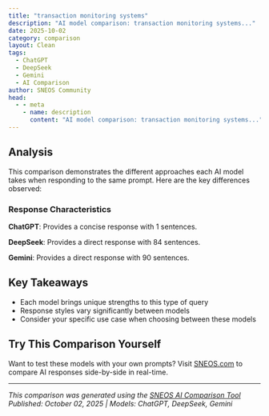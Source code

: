 ```yaml
---
title: "transaction monitoring systems"
description: "AI model comparison: transaction monitoring systems..."
date: 2025-10-02
category: comparison
layout: Clean
tags:
  - ChatGPT
  - DeepSeek
  - Gemini
  - AI Comparison
author: SNEOS Community
head:
  - - meta
    - name: description
      content: "AI model comparison: transaction monitoring systems..."
---
```


<ChatComparison
  title="transaction monitoring systems"
  prompt="transaction monitoring systems"
  :responses='{
    "ChatGPT": "Error calling OpenAI API.",
    "DeepSeek": "Of course. Here is a comprehensive overview of **Transaction Monitoring Systems (TMS)**, covering what they are, why they\u0027re critical, how they work, their challenges, and future trends.\n\n---\n\n### What is a Transaction Monitoring System (TMS)?\n\nA **Transaction Monitoring System (TMS)** is a technology solution used primarily by financial institutions (like banks, credit unions, payment processors) and other regulated entities to detect and report suspicious activities that may indicate **money laundering**, **terrorist financing**, **fraud**, or other financial crimes.\n\nIn essence, it acts as a 24/7 automated surveillance system that screens every transaction against a set of rules and scenarios to identify patterns of potentially illicit behavior.\n\n### Why are TMS Critical? The Key Drivers\n\n1.  **Regulatory Compliance:** This is the primary driver. Laws and regulations worldwide (e.g., the **Bank Secrecy Act (BSA)** in the U.S., **Anti-Money Laundering Directives (AMLD)** in the EU, and standards from the **Financial Action Task Force (FATF)**) legally mandate financial institutions to monitor customer transactions and report suspicious activities. Failure to do so results in massive fines, reputational damage, and even criminal charges.\n2.  **Risk Management:** TMS helps protect the institution from being used as a conduit for financial crime, thereby protecting its assets and integrity.\n3.  **Reputational Protection:** Being associated with money laundering or terrorist financing can destroy customer trust and investor confidence.\n4.  **Operational Efficiency:** Automating the monitoring of millions of transactions is impossible for humans alone. A TMS filters this vast data down to a manageable number of high-risk alerts for human investigators to review.\n\n### How Does a Transaction Monitoring System Work?\n\nThe process can be broken down into a continuous cycle:\n\n**1. Data Ingestion \u0026 Consolidation:**\n*   The TMS pulls data from various sources across the institution\u2014core banking systems, payment networks (SWIFT, Fedwire), card transaction feeds, trading platforms, and even non-financial data (e.g., new customer information, KYC profiles).\n*   A major challenge is ensuring data quality and consistency from these disparate sources.\n\n**2. Rule-Based Scenarios \u0026 Analytics:**\n*   This is the core detection engine. The system applies pre-defined rules and scenarios to each transaction. These rules are designed to spot red-flag behaviors.\n*   **Examples of Common Scenarios:**\n    *   **Cash Structuring (Smurfing):** Multiple cash deposits just below the $10,000 reporting threshold.\n    *   **Rapid Movement of Funds:** Funds deposited and quickly withdrawn or transferred to another jurisdiction.\n    *   **Transactions with High-Risk Jurisdictions:** Sending money to or from a country on a sanctions list or known for weak AML controls.\n    *   **Unusual Activity for the Customer:** A retired person suddenly making large, frequent wire transfers inconsistent with their profile.\n    *   **Round-Dollar Transactions:** Frequent, large transactions in exact, round amounts (e.g., $50,000, $100,000).\n\n**3. Alert Generation:**\n*   When a transaction or a series of transactions triggers a rule, the system generates an **\u0022alert.\u0022**\n*   A significant challenge here is the **high rate of false positives** (legitimate transactions flagged as suspicious), which can overwhelm investigators.\n\n**4. Alert Investigation \u0026 Case Management:**\n*   A human **AML analyst** reviews the alert. They investigate by:\n    *   Looking at the customer\u0027s KYC profile and history.\n    *   Analyzing the transaction context and patterns.\n    *   Determining if there is a legitimate, explainable reason for the activity.\n*   If the alert is deemed a false positive, it is closed. If it is genuinely suspicious, the analyst escalates it to a **case** for deeper investigation.\n\n**5. Suspicious Activity Reporting (SAR):**\n*   If the investigation concludes that the activity is suspicious and potentially illegal, the institution is legally required to file a **Suspicious Activity Report (SAR)** with the relevant financial intelligence unit (e.g., FinCEN in the U.S.).\n*   The TMS often helps in drafting and managing the submission of these reports.\n\n### Major Challenges with Traditional TMS\n\n1.  **High False Positive Rate:** Often 95-99% of alerts are false positives. This is inefficient, costly, and causes \u0022alert fatigue\u0022 among analysts, potentially causing them to miss real threats.\n2.  **Static and Inflexible Rules:** Traditional rule-based systems can be rigid. Criminals adapt their methods quickly, while rules can become outdated, leading to both false positives and **false negatives** (missing actual illicit activity).\n3.  **Data Silos and Quality:** Inconsistent or poor-quality data from different systems leads to inaccurate monitoring and missed patterns.\n4.  **High Operational Cost:** Maintaining the system and employing large teams of investigators to sift through false positives is expensive.\n5.  **Difficulty in Detecting Complex Laundering Schemes:** Simple rules struggle to detect sophisticated, layered money laundering that involves multiple accounts and methods over time.\n\n### The Future: Next-Generation Transaction Monitoring\n\nTo address these challenges, the industry is rapidly evolving towards more intelligent systems:\n\n1.  **Machine Learning (ML) and Artificial Intelligence (AI):**\n    *   **Supervised ML:** Learns from historical SARs and investigator decisions to improve detection accuracy and reduce false positives.\n    *   **Unsupervised ML (Anomaly Detection):** Identifies hidden patterns and unusual behaviors without pre-defined rules. It can cluster customers by behavior and flag outliers, even if they don\u0027t break a specific rule.\n    *   **Network Analysis:** Maps relationships between entities (customers, accounts, beneficiaries) to uncover complex, organized criminal networks.\n\n2.  **Behavioral Profiling:** Instead of just looking at single transactions, systems build dynamic profiles of \u0022normal\u0022 customer behavior and flag significant deviations from this baseline.\n\n3.  **Integration of Alternative Data:** Using non-traditional data sources (e.g., geolocation, device ID, social media) to provide more context for transactions and improve risk scoring.\n\n4.  **Cloud-Based Solutions:** Offering greater scalability, flexibility, and cost-efficiency compared to legacy on-premise systems.\n\n5.  **Regulatory Technology (RegTech):** The rise of specialized SaaS providers offering more agile, user-friendly, and effective TMS solutions that are easier to update and maintain.\n\n### Key Takeaway\n\nA Transaction Monitoring System is a non-negotiable component of the modern financial crime compliance framework. While traditional systems are often plagued by inefficiency, the future lies in **intelligent, AI-driven systems** that move beyond simple rules to understand customer behavior, reduce the burden on analysts, and more effectively combat evolving financial crime threats.",
    "Gemini": "Transaction monitoring systems (TMS) are a critical part of compliance efforts in financial institutions and other industries handling significant financial transactions. They are designed to detect suspicious activity that could indicate money laundering, fraud, terrorist financing, or other illicit activities. Here\u0027s a breakdown of what they are, how they work, and why they\u0027re important:\n\n**What are Transaction Monitoring Systems?**\n\n*   **Purpose:** To identify and flag suspicious transactions within an organization, typically those involving money or assets.\n*   **Functionality:** They analyze transaction data in real-time or near real-time, comparing it against pre-defined rules, thresholds, and models to detect anomalies.\n*   **Key Goal:** To help organizations comply with regulations (like Anti-Money Laundering (AML) laws), protect themselves from financial crime, and maintain their reputation.\n\n**How Transaction Monitoring Systems Work:**\n\nA TMS typically involves these core components:\n\n1.  **Data Integration:**\n\n    *   **Collect Data:** The system gathers data from various sources within the organization. This includes:\n        *   Transaction records (e.g., bank transfers, credit card payments, stock trades)\n        *   Customer information (KYC data, account details, address, etc.)\n        *   Employee data (if relevant for insider threat detection)\n        *   External data sources (e.g., sanctions lists, watchlists, news feeds)\n    *   **Clean and Standardize:** The data is cleaned, standardized, and transformed into a consistent format for analysis.\n\n2.  **Rule-Based Monitoring:**\n\n    *   **Define Rules:**  Rules are pre-defined criteria based on known patterns of suspicious activity.  Examples:\n        *   Transactions above a certain amount.\n        *   Transactions to/from high-risk countries or entities.\n        *   Rapid or unusual changes in transaction frequency.\n        *   Transactions involving specific keywords (e.g., \u0022drug,\u0022 \u0022weapon\u0022).\n    *   **Apply Rules:**  The system applies these rules to incoming transactions.\n    *   **Generate Alerts:** When a transaction matches a rule, the system generates an alert.\n\n3.  **Behavioral Anomaly Detection (Advanced):**\n\n    *   **Profile Creation:** The system uses machine learning algorithms to create baseline profiles of customer and transaction behavior.  This includes:\n        *   Typical transaction amounts.\n        *   Frequent counterparties.\n        *   Geographic patterns.\n        *   Transaction frequency.\n    *   **Anomaly Detection:**  It identifies deviations from these established profiles. This can detect activity that wouldn\u0027t trigger a rule-based alert but is still suspicious.\n    *   **Machine Learning:** Models learn from past data and adapt to new patterns, improving detection accuracy over time.\n\n4.  **Alert Management:**\n\n    *   **Review Alerts:**  Compliance officers or analysts review the alerts generated by the system.\n    *   **Investigate Suspicious Activity:**  They conduct further investigation to determine if the alert is a false positive or indicative of actual suspicious activity.\n    *   **Documentation:**  All actions taken are documented.\n\n5.  **Reporting and Compliance:**\n\n    *   **Generate Reports:** The system generates reports for regulatory compliance (e.g., Suspicious Activity Reports (SARs)) and internal monitoring.\n    *   **Audit Trail:**  Maintains an audit trail of all transactions, alerts, and investigations.\n\n**Key Features of a Good TMS:**\n\n*   **Comprehensive Data Integration:**  Ability to connect to various data sources.\n*   **Customizable Rules and Thresholds:**  Allows for adjusting parameters to match specific risk profiles.\n*   **Advanced Analytics:**  Includes machine learning and AI for anomaly detection.\n*   **Scalability:**  Able to handle increasing transaction volumes.\n*   **User-Friendly Interface:**  Easy for analysts to review alerts and conduct investigations.\n*   **Robust Reporting Capabilities:**  Generates reports required for compliance.\n*   **Audit Trail:**  Provides a complete record of all activity.\n*   **Integration with other Compliance Systems:** (e.g., KYC/CDD, sanctions screening).\n*   **Real-time or Near Real-time Processing:** Enables timely detection of suspicious activity.\n\n**Benefits of Using a TMS:**\n\n*   **Regulatory Compliance:** Helps organizations comply with AML and other regulations.\n*   **Fraud Prevention:** Detects and prevents fraudulent transactions.\n*   **Reputation Protection:** Prevents financial crime and protects the organization\u0027s reputation.\n*   **Reduced Manual Effort:** Automates the monitoring process, reducing the workload on compliance teams.\n*   **Improved Efficiency:** Streamlines the identification and investigation of suspicious activity.\n*   **Enhanced Risk Management:** Provides insights into potential risks and helps organizations mitigate them.\n*   **Cost Savings:** Prevents financial losses from fraud and penalties for non-compliance.\n\n**Challenges of Implementing and Maintaining a TMS:**\n\n*   **Data Quality:**  Accurate and consistent data is crucial. \u0022Garbage in, garbage out.\u0022\n*   **False Positives:**  A high rate of false positives can overwhelm compliance teams.  Tuning the system is essential.\n*   **System Integration:**  Integrating with existing systems can be complex.\n*   **Cost:**  Implementing and maintaining a TMS can be expensive.\n*   **Evolving Threats:**  Criminals are constantly developing new methods, so the system needs to be regularly updated and adapted.\n*   **Skilled Personnel:**  Requires trained analysts to investigate alerts and manage the system.\n\n**Industries That Use Transaction Monitoring Systems:**\n\n*   **Banking and Financial Services:** This is the most common application.\n*   **Insurance:** To detect fraudulent claims.\n*   **Securities and Investments:** To monitor for insider trading and market manipulation.\n*   **Gaming and Gambling:** To prevent money laundering through casinos and online gaming platforms.\n*   **Real Estate:** To identify suspicious property transactions.\n*   **E-commerce:** To detect fraudulent purchases and payment fraud.\n*   **Cryptocurrency Exchanges:** To monitor for illicit activity involving digital currencies.\n*   **Money Service Businesses (MSBs):** Such as money transmitters and currency exchangers, are heavily regulated and require robust TMS.\n\n**Types of Transaction Monitoring Systems:**\n\n*   **On-premise:** Software installed and managed on the organization\u0027s own servers.\n*   **Cloud-based:** Hosted and managed by a third-party provider.\n*   **Hybrid:** A combination of on-premise and cloud-based components.\n\n**The Future of Transaction Monitoring:**\n\n*   **Increased Use of AI and Machine Learning:** AI-powered systems will become more sophisticated in detecting complex and evolving patterns of suspicious activity.\n*   **Real-time Monitoring:**  Moving towards faster, real-time or near real-time analysis of transactions.\n*   **Greater Focus on Data Quality:**  Organizations will invest more in data governance and data quality initiatives.\n*   **Collaboration and Information Sharing:**  Greater collaboration between financial institutions and regulators to share information about suspicious activity.\n*   **Biometric Authentication:** Increased use of biometrics to verify customer identities and prevent fraud.\n*   **Emphasis on Explainable AI (XAI):** Ensuring that AI-driven decisions are transparent and understandable. This is crucial for regulatory compliance and building trust.\n*   **Integration with RegTech Solutions:** Greater integration with other regulatory technology (RegTech) solutions, such as KYC/CDD, sanctions screening, and regulatory reporting.\n\nIn conclusion, transaction monitoring systems are essential tools for organizations to combat financial crime and comply with regulations. They are constantly evolving to keep pace with new threats and technologies.  The key to a successful TMS implementation is a well-defined strategy, high-quality data, and a skilled compliance team.\n"
  }'
  published-date="09:27"
/>

## Analysis

This comparison demonstrates the different approaches each AI model takes when responding to the same prompt. Here are the key differences observed:

### Response Characteristics

**ChatGPT**: Provides a concise response with 1 sentences. 

**DeepSeek**: Provides a direct response with 84 sentences. 

**Gemini**: Provides a direct response with 90 sentences. 

## Key Takeaways

- Each model brings unique strengths to this type of query
- Response styles vary significantly between models
- Consider your specific use case when choosing between these models

## Try This Comparison Yourself

Want to test these models with your own prompts? Visit [SNEOS.com](https://sneos.com) to compare AI responses side-by-side in real-time.

---

*This comparison was generated using the [SNEOS AI Comparison Tool](https://sneos.com)*
*Published: October 02, 2025 | Models: ChatGPT, DeepSeek, Gemini*
